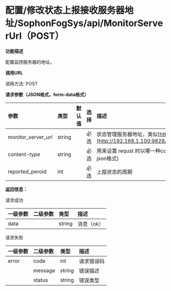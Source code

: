 # 配置/修改状态上报接收服务器地址/SophonFogSys/api/MonitorServerUrl（POST）

**功能描述**

配置监控服务器的地址。

**调用URL**

调用方法: POST

**请求参数（JSON格式，form-data格式）**

| 参数               | 类型   |  默认值  | 选择 | 描述                                                         |   举例   |
| :----------------- | :----- | ----------------------------------- | :--- | :----------------------------------------------------------- | --------------------------------- |
| monitor_server_url | string |                                     | 必选 | 状态管理服务器地址，类似[http://192.168.1.100:9828/EventServer/api/](http://192.168.1.100:9828/EventServer/api/SophonFogRelEvent)SophonFogStatus |                                   |
| content-type       | string |                                     | 必选 | 用来设置 requst 时以哪一种content type发送，参数为：[json,form-data]。(目前只支持json格式) |                                   |
| reported_peroid    | int    |                                     | 必选 | 上报状态的周期                                               |                                   |

**返回信息：**

请求成功

| 一级参数 | 二级参数 | 类型   | 描述       |
| :------- | :------- | :----- | :--------- |
| data     |          | string | 消息（ok） |

请求失败

| 一级参数 | 二级参数 | 类型   | 描述       |
| :------- | :------- | :----- | :--------- |
| error    | code     | int    | 请求错误码 |
|          | message  | string | 错误描述   |
|          | status   | string | 错误类型   |
